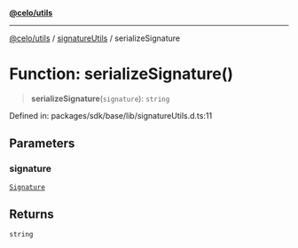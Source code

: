 [**@celo/utils**](../../README.md)

***

[@celo/utils](../../README.md) / [signatureUtils](../README.md) / serializeSignature

# Function: serializeSignature()

> **serializeSignature**(`signature`): `string`

Defined in: packages/sdk/base/lib/signatureUtils.d.ts:11

## Parameters

### signature

[`Signature`](../interfaces/Signature.md)

## Returns

`string`
